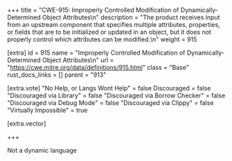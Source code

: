 +++
title = "CWE-915: Improperly Controlled Modification of Dynamically-Determined Object Attributes\n"
description = "The product receives input from an upstream component that specifies multiple attributes, properties, or fields that are to be initialized or updated in an object, but it does not properly control which attributes can be modified.\n"
weight = 915

[extra]
id = 915
name = "Improperly Controlled Modification of Dynamically-Determined Object Attributes\n"
url = "https://cwe.mitre.org/data/definitions/915.html"
class = "Base"
rust_docs_links = []
parent = "913"

[extra.vote]
"No Help, or Langs Wont Help" = false
Discouraged = false
"Discouraged via Library" = false
"Discouraged via Borrow Checker" = false
"Discouraged via Debug Mode" = false
"Discouraged via Clippy" = false
"Virtually Impossible" = true

[extra.vector]

+++

Not a dynamic language